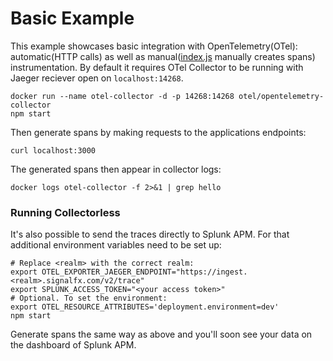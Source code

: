 # Basic Example

This example showcases basic integration with OpenTelemetry(OTel): automatic(HTTP calls) as well as manual([index.js](./index.js) manually creates spans) instrumentation.
By default it requires OTel Collector to be running with Jaeger reciever open on `localhost:14268`.

```shell
docker run --name otel-collector -d -p 14268:14268 otel/opentelemetry-collector
npm start
```

Then generate spans by making requests to the applications endpoints:

```shell
curl localhost:3000
```

The generated spans then appear in collector logs:

```shell
docker logs otel-collector -f 2>&1 | grep hello
```

### Running Collectorless

It's also possible to send the traces directly to Splunk APM. For that additional environment variables need to be set up:

```shell
# Replace <realm> with the correct realm:
export OTEL_EXPORTER_JAEGER_ENDPOINT="https://ingest.<realm>.signalfx.com/v2/trace"
export SPLUNK_ACCESS_TOKEN="<your access token>"
# Optional. To set the environment:
export OTEL_RESOURCE_ATTRIBUTES='deployment.environment=dev'
npm start
```

Generate spans the same way as above and you'll soon see your data on the dashboard of Splunk APM.
